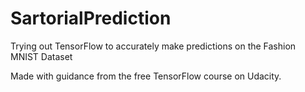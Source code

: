 # SartorialPrediction
Trying out TensorFlow to accurately make predictions on the Fashion MNIST Dataset

Made with guidance from the free TensorFlow course on Udacity.
